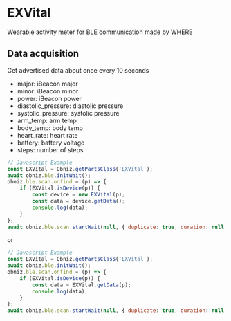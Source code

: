 # EXVital

Wearable activity meter for BLE communication made by WHERE


## Data acquisition

Get advertised data about once every 10 seconds

- major: iBeacon major
- minor: iBeacon minor
- power: iBeacon power
- diastolic_pressure: diastolic pressure
- systolic_pressure: systolic pressure
- arm_temp: arm temp
- body_temp: body temp
- heart_rate: heart rate
- battery: battery voltage
- steps: number of steps

```javascript
// Javascript Example
const EXVital = Obniz.getPartsClass('EXVital');
await obniz.ble.initWait();
obniz.ble.scan.onfind = (p) => {
    if (EXVital.isDevice(p)) {
        const device = new EXVital(p);
        const data = device.getData();
        console.log(data);
    }
};
await obniz.ble.scan.startWait(null, { duplicate: true, duration: null });
```

or

```javascript
// Javascript Example
const EXVital = Obniz.getPartsClass('EXVital');
await obniz.ble.initWait();
obniz.ble.scan.onfind = (p) => {
    if (EXVital.isDevice(p)) {
        const data = EXVital.getData(p);
        console.log(data);
    }
};
await obniz.ble.scan.startWait(null, { duplicate: true, duration: null });
```
